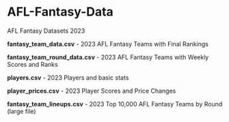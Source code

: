 # AFL-Fantasy-Data
AFL Fantasy Datasets 2023

**fantasy_team_data.csv** - 2023 AFL Fantasy Teams with Final Rankings

**fantasy_team_round_data.csv** - 2023 AFL Fantasy Teams with Weekly Scores and Ranks

**players.csv** - 2023 Players and basic stats

**player_prices.csv** - 2023 Player Scores and Price Changes

**fantasy_team_lineups.csv** - 2023 Top 10,000 AFL Fantasy Teams by Round (large file)
